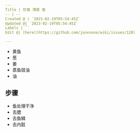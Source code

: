 ```yaml
---
Title | 饮食 清蒸 鱼
-- | --
Created @ | `2023-02-19T05:54:45Z`
Updated @| `2023-02-19T05:54:45Z`
Labels | ``
Edit @| [here](https://github.com/junxnone/wiki/issues/128)

---
```

- 黄鱼
- 葱
- 姜
- 蒸鱼豉油
- 油

## 步骤

- 鱼处理干净
- 去腮
- 去鱼鳞
- 去内脏

